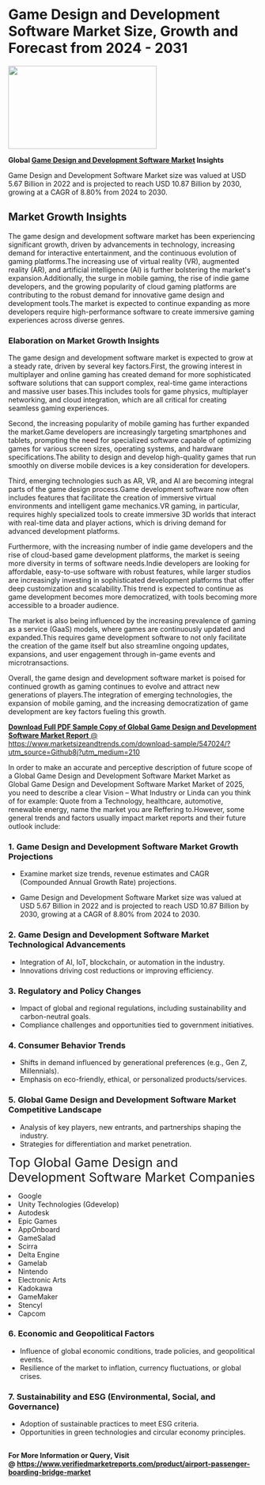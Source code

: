 <H1>Game Design and Development Software Market Size, Growth and Forecast from 2024 - 2031</H1><img class="aligncenter size-medium wp-image-584254" src="https://thirdeyenews.in/wp-content/uploads/2024/09/Global-Market-Research-300x168.jpeg" alt="" width="300" height="168" /><p><strong>Global&nbsp;<a href="https://www.marketsizeandtrends.com/download-sample/547024/?utm_source=Github8j?utm_medium=210">Game Design and Development Software Market</a> Insights</strong></p><p>Game Design and Development Software Market size was valued at USD 5.67 Billion in 2022 and is projected to reach USD 10.87 Billion by 2030, growing at a CAGR of 8.80% from 2024 to 2030.</p><p><h2>Market Growth Insights</h2> <p>The game design and development software market has been experiencing significant growth, driven by advancements in technology, increasing demand for interactive entertainment, and the continuous evolution of gaming platforms.The increasing use of virtual reality (VR), augmented reality (AR), and artificial intelligence (AI) is further bolstering the market's expansion.Additionally, the surge in mobile gaming, the rise of indie game developers, and the growing popularity of cloud gaming platforms are contributing to the robust demand for innovative game design and development tools.The market is expected to continue expanding as more developers require high-performance software to create immersive gaming experiences across diverse genres.</p> <p><a href="sample-download-link"></a></p> <h3>Elaboration on Market Growth Insights</h3> <p>The game design and development software market is expected to grow at a steady rate, driven by several key factors.First, the growing interest in multiplayer and online gaming has created demand for more sophisticated software solutions that can support complex, real-time game interactions and massive user bases.This includes tools for game physics, multiplayer networking, and cloud integration, which are all critical for creating seamless gaming experiences.</p> <p>Second, the increasing popularity of mobile gaming has further expanded the market.Game developers are increasingly targeting smartphones and tablets, prompting the need for specialized software capable of optimizing games for various screen sizes, operating systems, and hardware specifications.The ability to design and develop high-quality games that run smoothly on diverse mobile devices is a key consideration for developers.</p> <p>Third, emerging technologies such as AR, VR, and AI are becoming integral parts of the game design process.Game development software now often includes features that facilitate the creation of immersive virtual environments and intelligent game mechanics.VR gaming, in particular, requires highly specialized tools to create immersive 3D worlds that interact with real-time data and player actions, which is driving demand for advanced development platforms.</p> <p>Furthermore, with the increasing number of indie game developers and the rise of cloud-based game development platforms, the market is seeing more diversity in terms of software needs.Indie developers are looking for affordable, easy-to-use software with robust features, while larger studios are increasingly investing in sophisticated development platforms that offer deep customization and scalability.This trend is expected to continue as game development becomes more democratized, with tools becoming more accessible to a broader audience.</p> <p>The market is also being influenced by the increasing prevalence of gaming as a service (GaaS) models, where games are continuously updated and expanded.This requires game development software to not only facilitate the creation of the game itself but also streamline ongoing updates, expansions, and user engagement through in-game events and microtransactions.</p> <p>Overall, the game design and development software market is poised for continued growth as gaming continues to evolve and attract new generations of players.The integration of emerging technologies, the expansion of mobile gaming, and the increasing democratization of game development are key factors fueling this growth.</p> <p><a href="more-insights-link"></p><p><span class=""><strong>Download Full PDF Sample Copy of Global Game Design and Development Software Market Report</strong> @ <a href="https://www.marketsizeandtrends.com/download-sample/547024/?utm_source=Github8j?utm_medium=210" target="_blank">https://www.marketsizeandtrends.com/download-sample/547024/?utm_source=Github8j?utm_medium=210</a></span></p><p>In order to make an accurate and perceptive description of future scope of a Global&nbsp;Game Design and Development Software Market Market as Global&nbsp;Game Design and Development Software Market Market of 2025, you need to describe a clear Vision &ndash; What Industry or Linda can you think of for example: Quote from a Technology, healthcare, automotive, renewable energy, name the market you are Reffering to.However, some general trends and factors usually impact market reports and their future outlook include:</p><h3>1.&nbsp;<strong>Game Design and Development Software Market Growth Projections</strong></h3><ul><li>Examine market size trends, revenue estimates and CAGR (Compounded Annual Growth Rate) projections.</li><li><p>Game Design and Development Software Market size was valued at USD 5.67 Billion in 2022 and is projected to reach USD 10.87 Billion by 2030, growing at a CAGR of 8.80% from 2024 to 2030.</p></li></ul><h3>2.&nbsp;<strong>Game Design and Development Software Market Technological Advancements</strong></h3><ul><li>Integration of AI, IoT, blockchain, or automation in the industry.</li><li>Innovations driving cost reductions or improving efficiency.</li></ul><h3>3.&nbsp;<strong>Regulatory and Policy Changes</strong></h3><ul><li>Impact of global and regional regulations, including sustainability and carbon-neutral goals.</li><li>Compliance challenges and opportunities tied to government initiatives.</li></ul><h3>4.&nbsp;<strong>Consumer Behavior Trends</strong></h3><ul><li>Shifts in demand influenced by generational preferences (e.g., Gen Z, Millennials).</li><li>Emphasis on eco-friendly, ethical, or personalized products/services.</li></ul><h3>5.&nbsp;<strong>Global Game Design and Development Software Market Competitive Landscape</strong></h3><ul><li>Analysis of key players, new entrants, and partnerships shaping the industry.</li><li>Strategies for differentiation and market penetration.</li></ul><p data-pm-slice="1 1 []"><span style="color: inherit; font-family: inherit; font-size: 25px;">Top Global Game Design and Development Software Market Companies</span></p><div class="" data-test-id=""><p><li>Google</li><li> Unity Technologies (Gdevelop)</li><li> Autodesk</li><li> Epic Games</li><li> AppOnboard</li><li> GameSalad</li><li> Scirra</li><li> Delta Engine</li><li> Gamelab</li><li> Nintendo</li><li> Electronic Arts</li><li> Kadokawa</li><li> GameMaker</li><li> Stencyl</li><li> Capcom</li></p></div><h3>6.&nbsp;<strong>Economic and Geopolitical Factors</strong></h3><ul><li>Influence of global economic conditions, trade policies, and geopolitical events.</li><li>Resilience of the market to inflation, currency fluctuations, or global crises.</li></ul><h3>7.&nbsp;<strong>Sustainability and ESG (Environmental, Social, and Governance)</strong></h3><ul><li>Adoption of sustainable practices to meet ESG criteria.</li><li>Opportunities in green technologies and circular economy principles.</li></ul><h2><strong style="font-size: 14px;">For More Information or Query, Visit @&nbsp;</strong><a style="background-color: #ffffff; font-size: 14px;" href="https://www.marketsizeandtrends.com/report/game-design-and-development-software-market/" target="_blank">https://www.verifiedmarketreports.com/product/airport-passenger-boarding-bridge-market</a></h2>